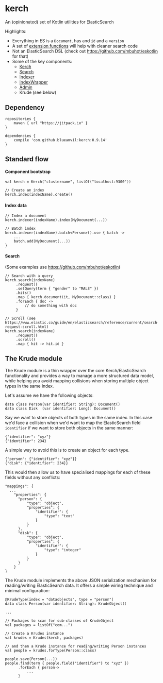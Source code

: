 # kerch
An (opinionated) set of Kotlin utilities for ElasticSearch

Highlights:
* Everything in ES is a `Document`, has and `id` and a `version`
* A set of [extension functions](https://github.com/blueanvil/kerch/blob/master/src/main/kotlin/com/blueanvil/kerch/extensions.kt) will help with cleaner search code
* Not an ElasticSearch DSL (check out https://github.com/mbuhot/eskotlin for that)
* Some of the key components:
  * [Kerch](https://blueanvil.github.io/kerch/etc/dokka/kerch/com.blueanvil.kerch/-kerch/index.html)
  * [Search](https://blueanvil.github.io/kerch/etc/dokka/kerch/com.blueanvil.kerch.search/-search/index.html)
  * [Indexer](https://blueanvil.github.io/kerch/etc/dokka/kerch/com.blueanvil.kerch.index/-indexer/index.html)
  * [IndexWrapper](https://blueanvil.github.io/kerch/etc/dokka/kerch/com.blueanvil.kerch.index/-index-wrapper/index.html)
  * [Admin](https://blueanvil.github.io/kerch/etc/dokka/kerch/com.blueanvil.kerch/-admin/index.html)
  * Krude (see below)

## Dependency

```
repositories {
    maven { url "https://jitpack.io" }
}

dependencies {
    compile 'com.github.blueanvil:kerch:0.9.14'
}
```

## Standard flow
#### Component bootstrap
```
val kerch = Kerch("clustername", listOf("localhost:9300"))

// Create an index
kerch.index(indexName).create()
```
#### Index data
```
// Index a document
kerch.indexer(indexName).index(MyDocument(...))

// Batch index
kerch.indexer(indexName).batch<Person>().use { batch ->
    ...
    batch.add(MyDocument(...))
}
```
#### Search
(Some examples use https://github.com/mbuhot/eskotlin)
```
// Search with a query
kerch.search(indexName)
     .request()
     .setQuery(term { "gender" to "MALE" })
     .hits()
     .map { kerch.document(it, MyDocument::class) }
     .forEach { doc ->
         // do something with doc
     }

// Scroll (see https://www.elastic.co/guide/en/elasticsearch/reference/current/search-request-scroll.html)
kerch.search(indexName)
     .request()
     .scroll()
     .map { hit -> hit.id }
```

## The Krude module
The Krude module is a thin wrapper over the core Kerch/ElasticSearch functionality and provides a way to manage a more structured
data model, while helping you avoid mapping collisions when storing multiple object types in the same index.

Let's assume we have the following objects:
```
data class Person(var identifier: String): Document()
data class Disk  (var identifier: Long): Document()
```

Say we want to store objects of both types in the same index. In this case we'd face a collision when we'd want to map the ElasticSearch
field `identifier` if we want to store both objects in the same manner:
```
{"identifier": "xyz"}
{"identifier": 234}
```

A simple way to avoid this is to create an object for each type.
```
{"person": {"identifier": "xyz"}}
{"disk": {"identifier": 234}}
``` 

This would then allow us to have specialised mappings for each of these fields without any conflicts:
```
"mappings": {
  ...
    "properties": {
      "person": {
          "type": "object",
          "properties": {
              "identifier": {
                  "type": "text"
              }
          }
      },
      "disk": {
          "type": "object",
          "properties": {
              "identifier": {
                  "type": "integer"
              }
          }
      }
    }
}
```
The Krude module implements the above JSON serialization mechanism for reading/writing ElasticSearch data. It offers a simple
wiring technique and minimal configuration:
```
@KrudeType(index = "dataobjects", type = "person")
data class Person(var identifier: String): KrudeObject()

...

// Packages to scan for sub-classes of KrudeObject
val packages = listOf("com...")

// Create a Krudes instance
val krudes = Krudes(kerch, packages)

// and then a Krude instance for reading/writing Person instances
val people = krudes.forType(Person::class)

people.save(Person(...))
people.find(term { people.field("identifier") to "xyz" })
      .forEach { person->
          ...
      }
```